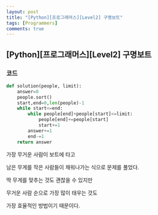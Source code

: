 ```yaml
---
layout: post
title: "[Python][프로그래머스][Level2] 구명보트"
tags: [Programmers]
comments: true
---
```


## [Python][프로그래머스][Level2] 구명보트

### 코드

```python
def solution(people, limit):
    answer=0
    people.sort()
    start,end=0,len(people)-1
    while start<=end:
        while people[end]+people[start]<=limit:
            people[end]+=people[start]
            start+=1
        answer+=1
        end-=1
    return answer
```

가장 무거운 사람이 보트에 타고

남은 무게를 작은 사람들이 채워나가는 식으로 문제를 풀었다.

딱 무게를 맞추는 것도 괜찮을 수 있지만

무거운 사람 순으로 가장 많이 태우는 것도

가장 효율적인 방법이기 때문이다.

